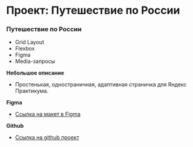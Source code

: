 # Проект: Путешествие по России

### **Путешествие по России**
* Grid Layout
* Flexbox
* Figma
* Media-запросы

**Небольшое описание**
  * Простенькая, одностраничная, адаптивная страничка для Яндекс Практикума.

**Figma**

* [Ссылка на макет в Figma](https://www.figma.com/file/5S2WSbEFL6awjVWJ0NWL8Q/Sprint-3_-Russia-_-desktop-mobile?node-id=28503%3A0)

**Github**

* [Ссылка на github проект](https://github.com/Armagidosha/russian-travel.git)
